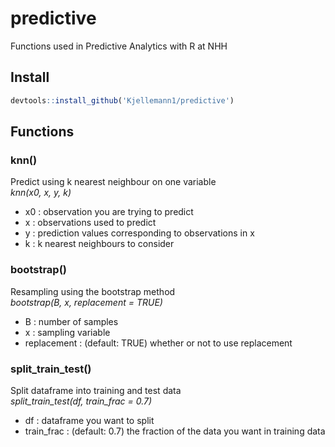 # **predictive**  
Functions used in Predictive Analytics with R at NHH
## **Install**
```R
devtools::install_github('Kjellemann1/predictive')  
```
## **Functions**  
### **knn()**  
Predict using k nearest neighbour on one variable  
*knn(x0, x, y, k)*  
- x0 : observation you are trying to predict
- x : observations used to predict
- y : prediction values corresponding to observations in x
- k : k nearest neighbours to consider
### **bootstrap()**
Resampling using the bootstrap method  
*bootstrap(B, x, replacement = TRUE)*  
- B : number of samples
- x : sampling variable
- replacement : (default: TRUE) whether or not to use replacement
### **split_train_test()**
Split dataframe into training and test data  
*split_train_test(df, train_frac = 0.7)*
- df : dataframe you want to split
- train_frac : (default: 0.7) the fraction of the data you want in training data

